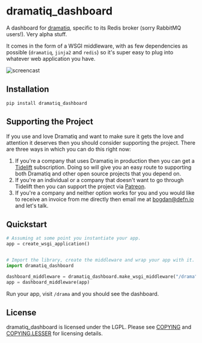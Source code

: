 # dramatiq_dashboard

A dashboard for [dramatiq], specific to its Redis broker (sorry
RabbitMQ users!).  Very alpha stuff.

It comes in the form of a WSGI middleware, with as few dependencies as
possible (`dramatiq`, `jinja2` and `redis`) so it's super easy to plug
into whatever web application you have.

![screencast](/media/screencast.gif)

## Installation

    pip install dramatiq_dashboard

## Supporting the Project

If you use and love Dramatiq and want to make sure it gets the love
and attention it deserves then you should consider supporting the
project.  There are three ways in which you can do this right now:

1. If you're a company that uses Dramatiq in production then you can
   get a [Tidelift] subscription.  Doing so will give you an easy
   route to supporting both Dramatiq and other open source projects
   that you depend on.
2. If you're an individual or a company that doesn't want to go
   through Tidelift then you can support the project via [Patreon].
3. If you're a company and neither option works for you and you would
   like to receive an invoice from me directly then email me at
   bogdan@defn.io and let's talk.

[Tidelift]: https://tidelift.com/subscription/pkg/pypi-dramatiq?utm_source=pypi-dramatiq&utm_medium=referral&utm_campaign=readme
[Patreon]: https://patreon.com/popabogdanp

## Quickstart

```python
# Assuming at some point you instantiate your app.
app = create_wsgi_application()


# Import the library, create the middleware and wrap your app with it.
import dramatiq_dashboard

dashboard_middleware = dramatiq_dashboard.make_wsgi_middleware("/drama")
app = dashboard_middleware(app)
```

Run your app, visit `/drama` and you should see the dashboard.

## License

dramatiq_dashboard is licensed under the LGPL.  Please see [COPYING]
and [COPYING.LESSER] for licensing details.


[COPYING.LESSER]: https://github.com/Bogdanp/dramatiq_dashboard/blob/master/COPYING.LESSER
[COPYING]: https://github.com/Bogdanp/dramatiq_dashboard/blob/master/COPYING
[dramatiq]: https://dramatiq.io
